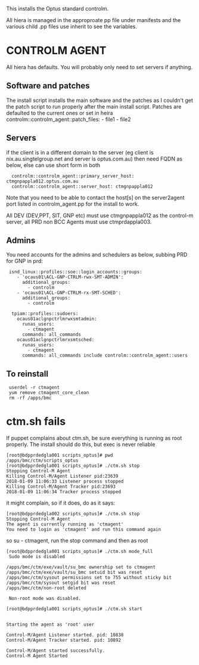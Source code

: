 This installs the Optus standard controlm.

All hiera is managed in the approproate pp file under manifests and the various child .pp files use inherit to see the variables.

# CONTROLM AGENT
All hiera has defaults.  You will probably only need to set servers if anything.

## Software and patches
The install script installs the main software and the patches as I couldn't get the patch script to run properly after the main install script.  Patches are defaulted to the current ones or set in heira
    controlm::controlm_agent::patch_files:
       - file1
       - file2


## Servers
if the client is in a different domain to the server (eg client is nix.au.singtelgroup.net and server is optus.com.au) then need FQDN as below, else can use short form in both
```
  controlm::controlm_agent::primary_server_host: ctmgnpappla012.optus.com.au
  controlm::controlm_agent::server_host: ctmgnpappla012
```
Note that you need to be able to contact the host[s] on the server2agent port listed in controlm_agent.pp for the install to work.

All DEV (DEV,PPT, SIT, GNP etc) must use ctmgnpappla012 as the control-m server, all PRD non BCC Agents must use ctmprdappla003.


## Admins
You need accounts for the admins and schedulers as below, subbing PRD for GNP in prd:
```
 isnd_linux::profiles::soe::login_accounts::groups:
    - 'ocaus01\ACL-GNP-CTRLM-rwx-SMT-ADMIN':
      additional_groups:
        - controlm
    - 'ocaus01\ACL-GNP-CTRLM-rx-SMT-SCHED':
      additional_groups:
        - controlm

  tpiam::profiles::sudoers:
    ocaus01aclgnpctrlmrwxsmtadmin:
      runas_users:
        - ctmagent
      commands: all_commands
    ocaus01aclgnpctrlmrxsmtsched:
      runas_users:
        - ctmagent
      commands: all_commands include controlm::controlm_agent::users

```
## To reinstall
```
 userdel -r ctmagent
 yum remove ctmagent_core_clean
 rm -rf /apps/bmc
```
# ctm.sh fails
If puppet complains about ctm.sh, be sure everything is running as root properly.  The install should do this, but exec is never reliable
```
[root@bdpprdedgla001 scripts_optus]# pwd
/apps/bmc/ctm/scripts_optus
[root@bdpprdedgla001 scripts_optus]# ./ctm.sh stop
Stopping Control-M Agent
Killing Control-M/Agent Listener pid:23639
2018-01-09 11:06:33 Listener process stopped
Killing Control-M/Agent Tracker pid:23693
2018-01-09 11:06:34 Tracker process stopped
```
it might complain, so if it does, do as it says:
```
[root@bdpprdedgla002 scripts_optus]# ./ctm.sh stop
Stopping Control-M Agent
The agent is currently running as 'ctmagent'
You need to login as 'ctmagent' and run this command again
```
so su - ctmagent, run the stop command and then as root
```
[root@bdpprdedgla001 scripts_optus]# ./ctm.sh mode_full
 Sudo mode is disabled

/apps/bmc/ctm/exe/vault/su_bmc ownership set to ctmagent
/apps/bmc/ctm/exe/vault/su_bmc setuid bit was reset
/apps/bmc/ctm/sysout permissions set to 755 without sticky bit
/apps/bmc/ctm/sysout setgid bit was reset
/apps/bmc/ctm/non-root deleted

 Non-root mode was disabled.

[root@bdpprdedgla001 scripts_optus]# ./ctm.sh start


Starting the agent as 'root' user

Control-M/Agent Listener started. pid: 10838
Control-M/Agent Tracker started. pid: 10892

Control-M/Agent started successfully.
Control-M Agent Started
```
